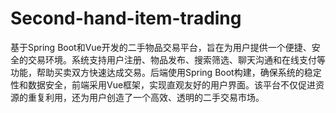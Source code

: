 # Second-hand-item-trading
基于Spring Boot和Vue开发的二手物品交易平台，旨在为用户提供一个便捷、安全的交易环境。系统支持用户注册、物品发布、搜索筛选、聊天沟通和在线支付等功能，帮助买卖双方快速达成交易。后端使用Spring Boot构建，确保系统的稳定性和数据安全，前端采用Vue框架，实现直观友好的用户界面。该平台不仅促进资源的重复利用，还为用户创造了一个高效、透明的二手交易市场。
